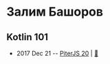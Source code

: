 # Залим Башоров

## Kotlin 101
- 2017 Dec 21 -- [PiterJS 20](https://www.youtube.com/watch?v=sUNJWJ1kLC0)  | [:notebook:](http://zal.im/slides/piterjs20)  
